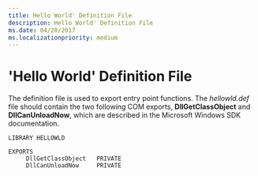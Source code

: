 ```yaml
---
title: Hello World' Definition File
description: Hello World' Definition File
ms.date: 04/20/2017
ms.localizationpriority: medium
---
```


# 'Hello World' Definition File

The definition file is used to export entry point functions. The *hellowld.def* file should contain the two following COM exports, **DllGetClassObject** and **DllCanUnloadNow**, which are described in the Microsoft Windows SDK documentation.

```make
LIBRARY HELLOWLD

EXPORTS
     DllGetClassObject   PRIVATE
     DllCanUnloadNow     PRIVATE
```
